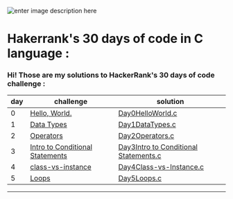 ![enter image description here](https://miro.medium.com/max/1036/1*aZgzHh2RITeSGoiFqeqiHg.png)
# Hakerrank's 30 days of code in C language :

### Hi! Those are my solutions to HackerRank's 30 days of code challenge :


|         day       |         challenge           |solution                       |
|----------------|-------------------------------|-----------------------------|
|	0|[ Hello, World.](https://www.hackerrank.com/challenges/30-hello-world/problem)            |[Day0HelloWorld.c](https://github.com/Abla-ouh/Hakerrank-30-days-of-code/blob/master/Day0HelloWorld.c)           |
|1       |[Data Types](https://www.hackerrank.com/challenges/30-data-types/problem)           |      [Day1DataTypes.c](https://github.com/Abla-ouh/Hakerrank-30-days-of-code/blob/master/Data%20Types.c)      |
|     2   |[ Operators](https://www.hackerrank.com/challenges/30-operators/problem)|[Day2Operators.c](https://github.com/Abla-ouh/Hakerrank-30-days-of-code/blob/master/Day2Operators.c) |
|3|[Intro to Conditional Statements](https://www.hackerrank.com/challenges/30-conditional-statements/problem) | [Day3Intro to Conditional Statements.c](https://github.com/Abla-ouh/Hakerrank-30-days-of-code/blob/master/Day3Intro%20to%20Conditional%20Statements.c) |
|4|[class-vs-instance](https://www.hackerrank.com/challenges/30-class-vs-instance/problem) | [Day4Class-vs-Instance.c](https://github.com/Abla-ouh/Hakerrank-30-days-of-code/blob/master/Day4Class-vs-Instance.cpp) |
|5|[Loops](https://www.hackerrank.com/challenges/30-loops/problem)|[Day5Loops.c](https://github.com/Abla-ouh/Hakerrank-30-days-of-code/blob/master/Day5Loops.c)
----------------------
